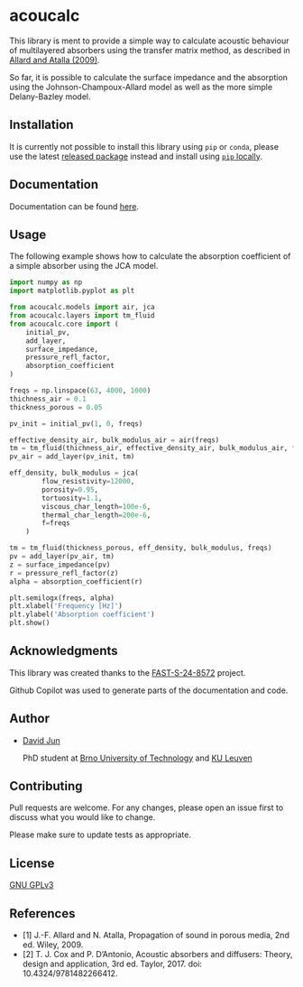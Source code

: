 # acoucalc

This library is ment to provide a simple way to calculate acoustic 
behaviour of multilayered absorbers using the transfer matrix method, 
as described in [Allard and Atalla (2009)](https://onlinelibrary.wiley.com/doi/book/10.1002/9780470747339).

So far, it is possible to calculate the surface impedance and the absorption using the Johnson-Champoux-Allard model as well as the more simple Delany-Bazley model.

## Installation

It is currently not possible to install this library using `pip` or `conda`, please use the latest [released package](https://github.com/vyhyb/acoucalc/releases) instead and install using [`pip` locally](https://packaging.python.org/en/latest/tutorials/installing-packages/).

## Documentation

Documentation can be found [here](https://vyhyb.github.io/acoucalc/).

## Usage

The following example shows how to calculate the absorption coefficient of a simple absorber using the JCA model.

```python
import numpy as np
import matplotlib.pyplot as plt

from acoucalc.models import air, jca
from acoucalc.layers import tm_fluid
from acoucalc.core import (
    initial_pv,
    add_layer, 
    surface_impedance, 
    pressure_refl_factor, 
    absorption_coefficient
)

freqs = np.linspace(63, 4000, 1000)
thichness_air = 0.1
thickness_porous = 0.05

pv_init = initial_pv(1, 0, freqs)

effective_density_air, bulk_modulus_air = air(freqs)
tm = tm_fluid(thichness_air, effective_density_air, bulk_modulus_air, freqs)
pv_air = add_layer(pv_init, tm)

eff_density, bulk_modulus = jca(
        flow_resistivity=12000,
        porosity=0.95,
        tortuosity=1.1,
        viscous_char_length=100e-6,
        thermal_char_length=200e-6,
        f=freqs
    )

tm = tm_fluid(thickness_porous, eff_density, bulk_modulus, freqs)
pv = add_layer(pv_air, tm)
z = surface_impedance(pv)
r = pressure_refl_factor(z)
alpha = absorption_coefficient(r)

plt.semilogx(freqs, alpha)
plt.xlabel('Frequency [Hz]')
plt.ylabel('Absorption coefficient')
plt.show()
```

## Acknowledgments

This library was created thanks to the [FAST-S-24-8572](https://www.vut.cz/vav/projekty/detail/36174) project.

Github Copilot was used to generate parts of the documentation and code.

## Author

- [David Jun](https://www.fce.vutbr.cz/o-fakulte/lide/david-jun-12801/)
  
  PhD student at [Brno University of Technology](https://www.vutbr.cz/en/) and [KU Leuven](https://www.kuleuven.be/english/)

## Contributing

Pull requests are welcome. For any changes, please open an issue first
to discuss what you would like to change.

Please make sure to update tests as appropriate.

## License

[GNU GPLv3](https://choosealicense.com/licenses/gpl-3.0/)

## References

- [1] J.-F. Allard and N. Atalla, Propagation of sound in porous media, 2nd ed. Wiley, 2009.
- [2] T. J. Cox and P. D’Antonio, Acoustic absorbers and diffusers: Theory, design and application, 3rd ed. Taylor, 2017. doi: 10.4324/9781482266412.
